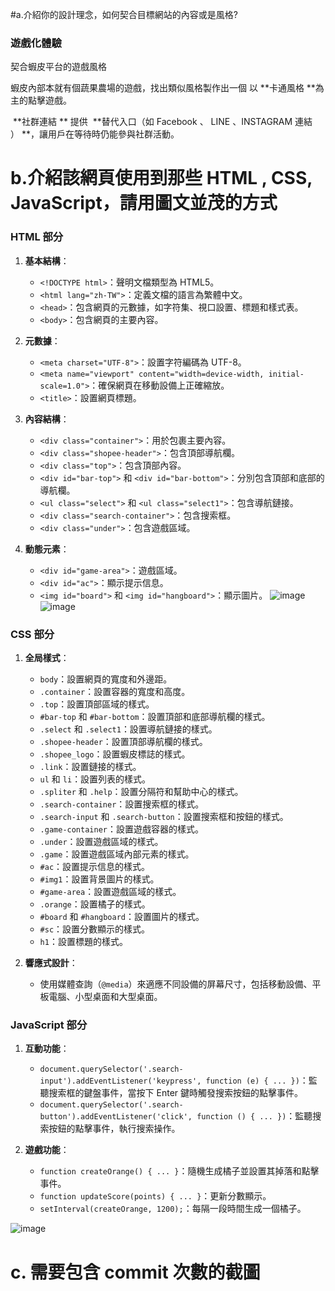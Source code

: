 #a.介紹你的設計理念，如何契合目標網站的內容或是風格?
### **遊戲化體驗**
契合蝦皮平台的遊戲風格

蝦皮內部本就有個蔬果農場的遊戲，找出類似風格製作出一個 以 **卡通風格 **為主的點擊遊戲。

 **社群連結 **
提供  **替代入口（如 Facebook 、 LINE 、INSTAGRAM 連結 ） **，讓用戶在等待時仍能參與社群活動。

# b.介紹該網頁使用到那些 HTML , CSS, JavaScript，請用圖文並茂的方式

### **HTML 部分**

1. **基本結構**：
    - `<!DOCTYPE html>`：聲明文檔類型為 HTML5。
    - `<html lang="zh-TW">`：定義文檔的語言為繁體中文。
    - `<head>`：包含網頁的元數據，如字符集、視口設置、標題和樣式表。
    - `<body>`：包含網頁的主要內容。

2. **元數據**：
    - `<meta charset="UTF-8">`：設置字符編碼為 UTF-8。
    - `<meta name="viewport" content="width=device-width, initial-scale=1.0">`：確保網頁在移動設備上正確縮放。
    - `<title>`：設置網頁標題。

3. **內容結構**：
    - `<div class="container">`：用於包裹主要內容。
    - `<div class="shopee-header">`：包含頂部導航欄。
    - `<div class="top">`：包含頂部內容。
    - `<div id="bar-top">` 和 `<div id="bar-bottom">`：分別包含頂部和底部的導航欄。
    - `<ul class="select">` 和 `<ul class="select1">`：包含導航鏈接。
    - `<div class="search-container">`：包含搜索框。
    - `<div class="under">`：包含遊戲區域。

4. **動態元素**：
    - `<div id="game-area">`：遊戲區域。
    - `<div id="ac">`：顯示提示信息。
    - `<img id="board">` 和 `<img id="hangboard">`：顯示圖片。
  ![image](https://github.com/user-attachments/assets/dc2b0711-fdee-440d-8378-0f9a0bccbbcc)
![image](https://github.com/user-attachments/assets/98c14db0-5877-4599-b29e-b2316b3a4f91)

### **CSS 部分**

1. **全局樣式**：
    - `body`：設置網頁的寬度和外邊距。
    - `.container`：設置容器的寬度和高度。
    - `.top`：設置頂部區域的樣式。
    - `#bar-top` 和 `#bar-bottom`：設置頂部和底部導航欄的樣式。
    - `.select` 和 `.select1`：設置導航鏈接的樣式。
    - `.shopee-header`：設置頂部導航欄的樣式。
    - `.shopee_logo`：設置蝦皮標誌的樣式。
    - `.link`：設置鏈接的樣式。
    - `ul` 和 `li`：設置列表的樣式。
    - `.spliter` 和 `.help`：設置分隔符和幫助中心的樣式。
    - `.search-container`：設置搜索框的樣式。
    - `.search-input` 和 `.search-button`：設置搜索框和按鈕的樣式。
    - `.game-container`：設置遊戲容器的樣式。
    - `.under`：設置遊戲區域的樣式。
    - `.game`：設置遊戲區域內部元素的樣式。
    - `#ac`：設置提示信息的樣式。
    - `#img1`：設置背景圖片的樣式。
    - `#game-area`：設置遊戲區域的樣式。
    - `.orange`：設置橘子的樣式。
    - `#board` 和 `#hangboard`：設置圖片的樣式。
    - `#sc`：設置分數顯示的樣式。
    - `h1`：設置標題的樣式。

2. **響應式設計**：
    - 使用媒體查詢（`@media`）來適應不同設備的屏幕尺寸，包括移動設備、平板電腦、小型桌面和大型桌面。

### **JavaScript 部分**

1. **互動功能**：
    - `document.querySelector('.search-input').addEventListener('keypress', function (e) { ... })`：監聽搜索框的鍵盤事件，當按下 Enter 鍵時觸發搜索按鈕的點擊事件。
    - `document.querySelector('.search-button').addEventListener('click', function () { ... })`：監聽搜索按鈕的點擊事件，執行搜索操作。

2. **遊戲功能**：
    - `function createOrange() { ... }`：隨機生成橘子並設置其掉落和點擊事件。
    - `function updateScore(points) { ... }`：更新分數顯示。
    - `setInterval(createOrange, 1200);`：每隔一段時間生成一個橘子。

![image](https://github.com/user-attachments/assets/ff8bdf8f-e4e3-4ee1-9301-3a93af334541)

# c. 需要包含 commit 次數的截圖 

